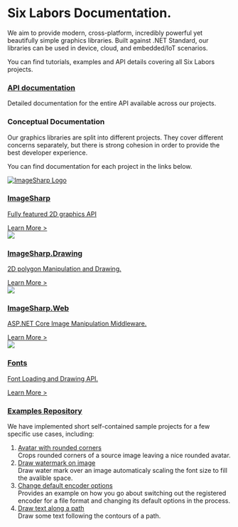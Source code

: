 # Six Labors Documentation.

We aim to provide modern, cross-platform, incredibly powerful yet beautifully simple graphics libraries. Built against .NET Standard, our libraries can be used in device, cloud, and embedded/IoT scenarios.

You can find tutorials, examples and API details covering all Six Labors projects.

### [API documentation](api/index.md)

Detailed documentation for the entire API available across our projects.

### Conceptual Documentation 

Our graphics libraries are split into different projects. They cover different concerns separately, but there is strong cohesion in order to provide the best developer experience.

You can find documentation for each project in the links below.

<div class="row projects">
    <div class="col-sm-6 col-md-3">
        <a href="articles/imagesharp" class="project">
            <div class="text-center">
                <img src="https://raw.githubusercontent.com/SixLabors/Branding/master/icons/imagesharp/sixlabors.imagesharp.svg?sanitize=true" alt="ImageSharp Logo">
            </div>
            <h3>ImageSharp</h3>
            <p>Fully featured 2D graphics API</p>
            <span class="a">Learn More &gt;</span>
        </a>
    </div>
    <div class="col-sm-6 col-md-3">
        <a href="articles/imagesharp.drawing" class="project">
            <div class="text-center">
                <img src="https://raw.githubusercontent.com/SixLabors/Branding/master/icons/imagesharp.drawing/sixlabors.imagesharp.drawing.svg?sanitize=true">
            </div>
            <h3>ImageSharp.Drawing</h3>
            <p>2D polygon Manipulation and Drawing.</p>
            <span class="a">Learn More &gt;</span>
        </a>
    </div>
    <div class="col-sm-6 col-md-3">
        <a href="articles/imagesharp.web" class="project">
            <div class="text-center">
                <img src="https://raw.githubusercontent.com/SixLabors/Branding/master/icons/imagesharp.web/sixlabors.imagesharp.web.svg?sanitize=true">
            </div>
            <h3>ImageSharp.Web</h3>
            <p>ASP.NET Core Image Manipulation Middleware.</p>
            <span class="a">Learn More &gt;</span>
        </a>
    </div>
    <div class="col-sm-6 col-md-3">
        <a href="articles/fonts" class="project">
            <div class="text-center">
                <img src="https://raw.githubusercontent.com/SixLabors/Branding/master/icons/fonts/sixlabors.fonts.svg?sanitize=true">
            </div>
            <h3>Fonts</h3>
            <p>Font Loading and Drawing API.</p>
            <span class="a">Learn More &gt;</span>
        </a>
    </div>
</div>

### [Examples Repository](https://github.com/SixLabors/Samples)

We have implemented short self-contained sample projects for a few specific use cases, including:

1. [Avatar with rounded corners](https://github.com/SixLabors/Samples/tree/master/ImageSharp/AvatarWithRoundedCorner)<br/>
  Crops rounded corners of a source image leaving a nice rounded avatar.
2. [Draw watermark on image](https://github.com/SixLabors/Samples/tree/master/ImageSharp/DrawWaterMarkOnImage)<br/>
  Draw water mark over an image automaticaly scaling the font size to fill the avalible space.
3. [Change default encoder options](https://github.com/SixLabors/Samples/tree/master/ImageSharp/ChangeDefaultEncoderOptions)<br/>
  Provides an example on how you go about switching out the registered encoder for a file format and changing its default options in the process.
4. [Draw text along a path](https://github.com/SixLabors/Samples/tree/master/ImageSharp/DrawingTextAlongAPath)<br/>
  Draw some text following the contours of a path.